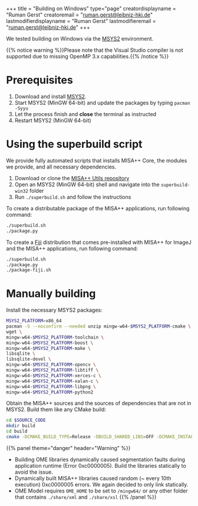 +++
title = "Building on Windows"
type="page"
creatordisplayname = "Ruman Gerst"
creatoremail = "ruman.gerst@leibniz-hki.de"
lastmodifierdisplayname = "Ruman Gerst"
lastmodifieremail = "ruman.gerst@leibniz-hki.de"
+++

We tested building on Windows via the [MSYS2](https://www.msys2.org/) environment.

{{% notice warning %}}Please note that the Visual Studio compiler is not
supported due to missing OpenMP 3.x capabilities.{{% /notice %}}


# Prerequisites

1. Download and install [MSYS2](https://www.msys2.org/).
2. Start MSYS2 (MinGW 64-bit) and update the packages by typing `pacman -Syyu`
3. Let the process finish and **close** the terminal as instructed
4. Restart MSYS2 (MinGW 64-bit)

# Using the superbuild script

We provide fully automated scripts that installs MISA++ Core, the modules we
provide, and all necessary dependencies.

1. Download or clone the [MISA++ Utils repository](https://github.com/applied-systems-biology/misaxx-utils)
2. Open an MSYS2 (MinGW 64-bit) shell and navigate into the `superbuild-win32` folder
3. Run `./superbuild.sh` and follow the instructions

To create a distributable package of the MISA++ applications, run following command:

```bash
./superbuild.sh
./package.py
```

To create a [Fiji](http://fiji.sc/) distribution that comes pre-installed with MISA++
for ImageJ and the MISA++ applications, run following command:

```bash
./superbuild.sh
./package.py
./package-fiji.sh
```

# Manually building

Install the necessary MSYS2 packages:

```bash
MSYS2_PLATFORM=x86_64
pacman -S --noconfirm --needed unzip mingw-w64-$MSYS2_PLATFORM-cmake \
wget \
mingw-w64-$MSYS2_PLATFORM-toolchain \
mingw-w64-$MSYS2_PLATFORM-boost \
mingw-w64-$MSYS2_PLATFORM-make \
libsqlite \
libsqlite-devel \
mingw-w64-$MSYS2_PLATFORM-opencv \
mingw-w64-$MSYS2_PLATFORM-libtiff \
mingw-w64-$MSYS2_PLATFORM-xerces-c \
mingw-w64-$MSYS2_PLATFORM-xalan-c \
mingw-w64-$MSYS2_PLATFORM-libpng \
mingw-w64-$MSYS2_PLATFORM-python2
```

Obtain the MISA++ sources and the sources of dependencies that are not in
MSYS2. Build them like any CMake build:

```bash
cd $SOURCE_CODE
mkdir build
cd build
cmake -DCMAKE_BUILD_TYPE=Release -DBUILD_SHARED_LIBS=OFF -DCMAKE_INSTALL_PREFIX=/mingw64/ -G "Unix Makefiles" ..
```

{{% panel theme="danger" header="Warning" %}}
* Building OME libraries dynamically caused segmentation faults during application runtime (Error 0xc0000005). Build the libraries statically to avoid the issue.
* Dynamically built MISA++ libraries caused random (~ every 10th execution) 0xc0000005 errors. We again decided to only link statically.
* OME Model requires `OME_HOME` to be set to `/mingw64/` or any other folder that contains `./share/xml` and `./share/xsl`
{{% /panel %}}

